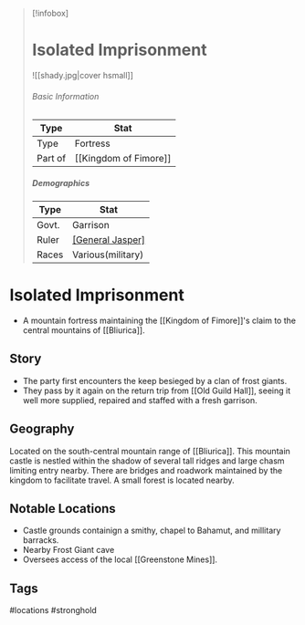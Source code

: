 > [!infobox]
> # Isolated Imprisonment
> ![[shady.jpg|cover hsmall]]
> ###### Basic Information
> | Type | Stat |
> | ---- | ---- |
> | Type| Fortress |
> | Part of | [[Kingdom of Fimore]] |
> ##### Demographics
> | Type | Stat |
> | ---- | ---- |
> | Govt. | Garrison |
> | Ruler | [[General Jasper]](former) |
> |Races| Various(military)|

# Isolated Imprisonment
- A mountain fortress maintaining the [[Kingdom of Fimore]]'s claim to the central mountains of [[Bliurica]].

## Story
- The party first encounters the keep besieged by a clan of frost giants.
- They pass by it again on the return trip from [[Old Guild Hall]], seeing it well more supplied, repaired and staffed with a fresh garrison.

## Geography
Located on the south-central mountain range of [[Bliurica]]. This mountain castle is nestled within the shadow of several tall ridges and large chasm limiting entry nearby. There are bridges and roadwork maintained by the kingdom to facilitate travel. A small forest is located nearby.

##  Notable Locations
- Castle grounds containign a smithy, chapel to Bahamut, and millitary barracks.
- Nearby Frost Giant cave
- Oversees access of the local [[Greenstone Mines]].



## Tags
#locations #stronghold